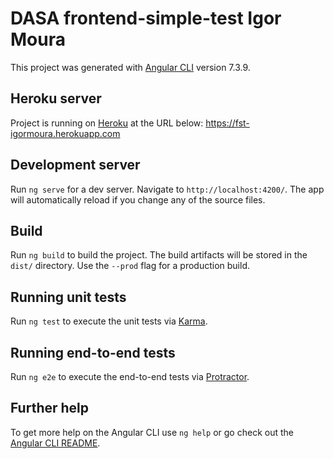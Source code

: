 # DASA frontend-simple-test Igor Moura

This project was generated with [Angular CLI](https://github.com/angular/angular-cli) version 7.3.9.

## Heroku server

Project is running on [Heroku](https://fst-igormoura.herokuapp.com) at the URL below: 
https://fst-igormoura.herokuapp.com

## Development server

Run `ng serve` for a dev server. Navigate to `http://localhost:4200/`. The app will automatically reload if you change any of the source files.

## Build

Run `ng build` to build the project. The build artifacts will be stored in the `dist/` directory. Use the `--prod` flag for a production build.

## Running unit tests

Run `ng test` to execute the unit tests via [Karma](https://karma-runner.github.io).

## Running end-to-end tests

Run `ng e2e` to execute the end-to-end tests via [Protractor](http://www.protractortest.org/).

## Further help

To get more help on the Angular CLI use `ng help` or go check out the [Angular CLI README](https://github.com/angular/angular-cli/blob/master/README.md).
